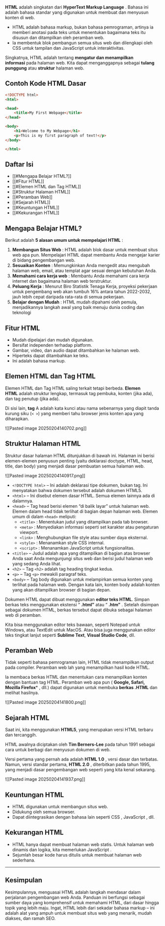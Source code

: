 **HTML** adalah singkatan dari **HyperText Markup Language** . Bahasa ini adalah bahasa standar yang digunakan untuk membuat dan menyusun konten di web.

- HTML adalah bahasa markup, bukan bahasa pemrograman, artinya ia memberi anotasi pada teks untuk menentukan bagaimana teks itu disusun dan ditampilkan oleh peramban web.
- Ia membentuk blok pembangun semua situs web dan dilengkapi oleh CSS untuk tampilan dan JavaScript untuk interaktivitas.

Singkatnya, HTML adalah tentang **mengatur dan menampilkan informasi** pada halaman web. Kita dapat menganggapnya sebagai **tulang punggung** atau **struktur** halaman web.
## Contoh Kode HTML Dasar
```html
<!DOCTYPE html>
<html>

<head>
    <title>My First Webpage</title>
</head>

<body>
    <h1>Welcome to My Webpage</h1>
    <p>This is my first paragraph of text!</p>
</body>

</html>
```

## Daftar Isi
- [[#Mengapa Belajar HTML?]]
- [[#Fitur HTML]]
- [[#Elemen HTML dan Tag HTML]]
- [[#Struktur Halaman HTML]]
- [[#Peramban Web]]
- [[#Sejarah HTML]]
- [[#Keuntungan HTML]]
- [[#Kekurangan HTML]]

## Mengapa Belajar HTML?
Berikut adalah **5 alasan umum untuk mempelajari HTML** :
1. **Membangun Situs Web** : HTML adalah blok dasar untuk membuat situs web apa pun. Mempelajari HTML dapat membantu Anda mengejar karier di bidang pengembangan web.
2. **Sesuaikan Konten** : Memungkinkan Anda mengedit atau mengubah halaman web, email, atau templat agar sesuai dengan kebutuhan Anda.
3. **Memahami cara kerja web** : Membantu Anda memahami cara kerja internet dan bagaimana halaman web terstruktur.
4. **Peluang Kerja** : Menurut Biro Statistik Tenaga Kerja, proyeksi pekerjaan untuk pengembang web akan tumbuh 16% antara tahun 2022-2032, jauh lebih cepat daripada rata-rata di semua pekerjaan.
5. **Belajar dengan Mudah** : HTML mudah dipahami oleh pemula, menjadikannya langkah awal yang baik menuju dunia coding dan teknologi
## Fitur HTML
- Mudah dipelajari dan mudah digunakan.
- Bersifat independen terhadap platform.
- Gambar, video, dan audio dapat ditambahkan ke halaman web.
- Hiperteks dapat ditambahkan ke teks.
- Ini adalah bahasa markup.
## Elemen HTML dan Tag HTML
Elemen HTML dan Tag HTML saling terkait tetapi berbeda. **Elemen HTML** adalah struktur lengkap, termasuk tag pembuka, konten (jika ada), dan tag penutup (jika ada).

Di sisi lain, **tag** A adalah kata kunci atau nama sebenarnya yang diapit tanda kurung siku (`< >`) yang memberi tahu browser jenis konten apa yang diharapkan.

![[Pasted image 20250204140702.png]]
## Struktur Halaman HTML
Struktur dasar halaman HTML ditunjukkan di bawah ini. Halaman ini berisi elemen-elemen penyusun penting (yaitu deklarasi doctype, HTML, head, title, dan body) yang menjadi dasar pembuatan semua halaman web.

![[Pasted image 20250204140917.png]]

- `<!DOCTYPE html>` – Ini adalah deklarasi tipe dokumen, bukan tag. Ini menyatakan bahwa dokumen tersebut adalah dokumen HTML5.
- `<html>` – Ini disebut elemen dasar HTML. Semua elemen lainnya ada di dalamnya.
- `<head>` – Tag head berisi elemen “di balik layar” untuk halaman web. Elemen dalam head tidak terlihat di bagian depan halaman web. Elemen umum di dalam `<head>` meliputi:
	- `<title>` : Menentukan judul yang ditampilkan pada tab browser.
	- `<meta>` : Menyediakan informasi seperti set karakter atau pengaturan viewport.
	- `<link>` : Menghubungkan file style atau sumber daya eksternal.
	- `<style>` : Menanamkan style CSS internal.
	- `<script>` : Menanamkan JavaScript untuk fungsionalitas.
- `<title>` – Judul adalah apa yang ditampilkan di bagian atas browser Anda saat Anda mengunjungi situs web dan berisi judul halaman web yang sedang Anda lihat.
- `<h2>` – Tag `<h2>` adalah tag heading tingkat kedua.
- `<p>` – Tag `<p>` mewakili paragraf teks.
- `<body>` – Tag body digunakan untuk melampirkan semua konten yang terlihat pada halaman web. Dengan kata lain, konten body adalah konten yang akan ditampilkan browser di bagian depan.

Dokumen HTML dapat dibuat menggunakan **editor teks HTML**. Simpan berkas teks menggunakan ekstensi “ ****.html”**** atau “ ****.htm”**** . Setelah disimpan sebagai dokumen HTML, berkas tersebut dapat dibuka sebagai halaman web di peramban.

Kita bisa menggunakan editor teks bawaan, seperti Notepad untuk Windows, atau TextEdit untuk MacOS. Atau bisa juga menggunakan editor teks tingkat lanjut seperti **Sublime Text**, **Visual Studio Code**, dll.
## Peramban Web
Tidak seperti bahasa pemrograman lain, HTML tidak menampilkan output pada compiler. Peramban web lah yang menampilkan hasil kode HTML.

Ia membaca berkas HTML dan menentukan cara menampilkan konten dengan bantuan tag HTML. Peramban web apa pun ( **Google, Safari, Mozilla Firefox*** , dll.) dapat digunakan untuk membuka **berkas .HTML** dan melihat hasilnya.

![[Pasted image 20250204141800.png]]

## Sejarah HTML
Saat ini, kita menggunakan **HTML5**, yang merupakan versi HTML terbaru dan tercanggih.

HTML awalnya diciptakan oleh **Tim Berners-Lee** pada tahun 1991 sebagai cara untuk berbagi dan menyusun dokumen di web.

Versi pertama yang pernah ada adalah **HTML 1.0** , versi dasar dan terbatas. Namun, versi standar pertama, **HTML 2.0** , diterbitkan pada tahun 1995, yang menjadi dasar pengembangan web seperti yang kita kenal sekarang.

![[Pasted image 20250204141937.png]]
## Keuntungan HTML
- HTML digunakan untuk membangun situs web.
- Didukung oleh semua browser.
- Dapat diintegrasikan dengan bahasa lain seperti CSS , JavaScript , dll.
## Kekurangan HTML
- HTML hanya dapat membuat halaman web statis. Untuk halaman web dinamis dan logika, kita memerlukan JavaScript .
- Sejumlah besar kode harus ditulis untuk membuat halaman web sederhana.

---
## Kesimpulan
Kesimpulannya, menguasai HTML adalah langkah mendasar dalam perjalanan pengembangan web Anda. Panduan ini berfungsi sebagai sumber daya yang komprehensif untuk memahami HTML, dari dasar hingga topik yang lebih maju. Ingat, HTML lebih dari sekadar bahasa markup – ini adalah alat yang ampuh untuk membuat situs web yang menarik, mudah diakses, dan ramah SEO.